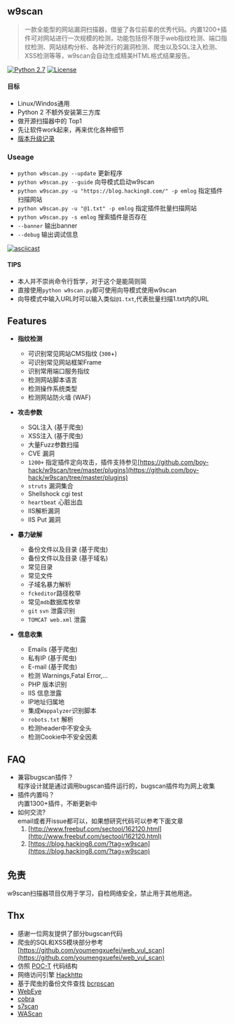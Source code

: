 ## w9scan
> 一款全能型的网站漏洞扫描器，借鉴了各位前辈的优秀代码。内置1200+插件可对网站进行一次规模的检测，功能包括但不限于web指纹检测、端口指纹检测、网站结构分析、各种流行的漏洞检测、爬虫以及SQL注入检测、XSS检测等等，w9scan会自动生成精美HTML格式结果报告。  

[![Python 2.7](https://img.shields.io/badge/python-2.7-yellow.svg)](https://www.python.org/)  [![License](https://img.shields.io/badge/license-GPLv2-red.svg)](https://github.com/boy-hack/w9scan/blob/master/GPL-2.0)

#### 目标
- Linux/Windos通用
- Python 2 不额外安装第三方库
- 做开源扫描器中的 Top1
- 先让软件work起来，再来优化各种细节
- [版本升级记录](./UPDATELOG.MD)

### Useage
- `python w9scan.py --update` 更新程序
- `python w9scan.py --guide` 向导模式启动w9scan
- `python w9scan.py -u "https://blog.hacking8.com/" -p emlog` 指定插件扫描网站
- `python w9scan.py -u "@1.txt" -p emlog` 指定插件批量扫描网站
- `python w9scan.py -s emlog` 搜索插件是否存在
- `--banner` 输出banner
- `--debug` 输出调试信息  

[![asciicast](https://asciinema.org/a/4WhO54hcf43fySjxJOLyjczSm.png)](https://asciinema.org/a/4WhO54hcf43fySjxJOLyjczSm)

#### TIPS
- 本人并不崇尚命令行哲学，对于这个是能简则简
- 直接使用`python w9scan.py`即可使用向导模式使用w9scan
- 向导模式中输入URL时可以输入类似`@1.txt`,代表批量扫描1.txt内的URL

## Features

- __指纹检测__
	+ 可识别常见网站CMS指纹 (`300`+)
	+ 可识别常见网站框架Frame
	+ 识别常用端口服务指纹  
	+ 检测网站脚本语言
    + 检测操作系统类型
	+ 检测网站防火墙 (WAF)

- __攻击参数__
	+ SQL注入 (基于爬虫)
    + XSS注入 (基于爬虫)
    + 大量Fuzz参数扫描
    + CVE 漏洞
    + `1200+` 指定插件定向攻击，插件支持参见[https://github.com/boy-hack/w9scan/tree/master/plugins](https://github.com/boy-hack/w9scan/tree/master/plugins)
    + `struts` 漏洞集合
    + Shellshock cgi test
    + `heartbeat` 心脏出血
    + IIS解析漏洞
    + IIS Put 漏洞

- __暴力破解__
	+ 备份文件以及目录 (基于爬虫)
	+ 备份文件以及目录 (基于域名)
	+ 常见目录
	+ 常见文件
    + 子域名暴力解析
    + `fckeditor`路径枚举
    + 常见`mdb`数据库枚举
    + `git` `svn` 泄露识别
    + `TOMCAT web.xml` 泄露

- __信息收集__
	+ Emails (基于爬虫)
	+ 私有IP (基于爬虫)
	+ E-mail (基于爬虫)
	+ 检测 Warnings,Fatal Error,...
    + PHP 版本识别
    + IIS 信息泄露
    + IP地址归属地
    + 集成`Wappalyzer`识别脚本
    + `robots.txt` 解析
    + 检测header中不安全头
    + 检测Cookie中不安全因素

## FAQ
- 兼容bugscan插件？  
    程序设计就是通过调用bugscan插件运行的，bugscan插件均为网上收集
- 插件内置吗？  
    内置1300+插件，不断更新中
- 如何交流?  
    email或者开issue都可以，如果想研究代码可以参考下面文章
    1. [http://www.freebuf.com/sectool/162120.html](http://www.freebuf.com/sectool/162120.html)
    2. [https://blog.hacking8.com/?tag=w9scan](https://blog.hacking8.com/?tag=w9scan)

## 免责
w9scan扫描器项目仅用于学习，自检网络安全，禁止用于其他用途。

## Thx
- 感谢一位网友提供了部分bugscan代码
- 爬虫的SQL和XSS模块部分参考 [https://github.com/youmengxuefei/web_vul_scan](https://github.com/youmengxuefei/web_vul_scan)
- 仿照 [POC-T](https://github.com/Xyntax/POC-T/) 代码结构
- 网络访问引擎 [Hackhttp](https://github.com/BugScanTeam/hackhttp/)
- 基于爬虫的备份文件查找 [bcrpscan](https://github.com/secfree/bcrpscan)
- [WebEye](https://github.com/zerokeeper/WebEye/)
- [cobra](https://github.com/wufeifei/cobra)
- [s7scan](https://github.com/jiangsir404/S7scan)
- [WAScan](https://github.com/m4ll0k/WAScan)
